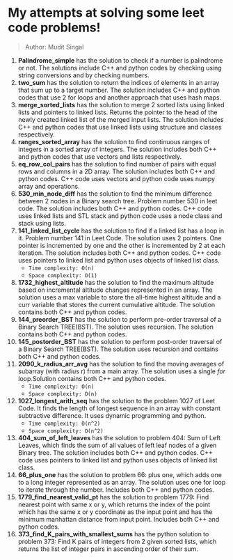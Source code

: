 # My attempts at solving some leet code problems!

> Author: Mudit Singal


1. **Palindrome_simple** has the solution to check if a number is palindrome or not. The solutions include C++ and python codes by checking using string conversions and by checking numbers.
2. **two_sum** has the solution to return the indices of elements in an array that sum up to a target number. The solution includes C++ and python codes that use 2 for loops and another approach that uses hash maps.
3. **merge_sorted_lists** has the solution to merge 2 sorted lists using linked lists and pointers to linked lists. Returns the pointer to the head of the newly created linked list of the merged input lists. The solution includes C++ and python codes that use linked lists using structure and classes respectively.
4. **ranges_sorted_array** has the solution to find continuous ranges of integers in a sorted array of integers. The solution includes both C++ and python codes that use vectors and lists respectively.
5. **eq_row_col_pairs** has the solution to find number of pairs with equal rows and columns in a 2D array. The solution includes both C++ and python codes. C++ code uses vectors and python code uses numpy array and operations.
6. **530_min_node_diff** has the solution to find the minimum difference between 2 nodes in a Binary search tree. Problem number 530 in leet code. The solution includes both C++ and python codes. C++ code uses linked lists and STL stack and python code uses a node class and stack using lists.
7. **141_linked_list_cycle** has the solution to find if a linked list has a loop in it. Problem number 141 in Leet Code. The solution uses 2 pointers. One pointer is incremented by one and the other is incremented by 2 at each iteration. The solution includes both C++ and python codes. C++ code uses pointers to linked list and python uses objects of linked list class. 
    - `Time complexity: O(n)`
    - `Space complexity: O(1)`
8. **1732_highest_altitude** has the solution to find the maximum altitude based on incremental altitude changes represented in an array. The solution uses a max variable to store the all-time highest altitude and a curr variable that stores the current cumulative altitude. The solution contains both C++ and python codes.
9. **144_preorder_BST** has the solution to perform pre-order traversal of a Binary Search TREE(BST). The solution uses recursion. The solution contains both C++ and python codes.
10. **145_postorder_BST** has the solution to perform post-order traversal of a Binary Search TREE(BST). The solution uses recursion and contains both C++ and python codes.
11. **2090_k_radius_arr_avg** has the solution to find the moving averages of subarray (with radius r) from a main array. The solution uses a single _for_ loop.Solution contains both C++ and python codes.
    - `Time complexity: O(n)`
    - `Space complexity: O(n)`
12. **1027_longest_arith_seq** has the solution to the problem 1027 of Leet Code. It finds the length of longest sequence in an array with constant subtractive difference. It uses dynamic programming and python.
    - `Time complexity: O(n^2)`
    - `Space complexity: O(n^2)`
13. **404_sum_of_left_leaves** has the solution to problem 404: Sum of Left Leaves, which finds the sum of all values of left leaf nodes of a given Binary tree. The solution includes both C++ and python codes. C++ code uses pointers to linked list and python uses objects of linked list class.
14. **66_plus_one** has the solution to problem 66: plus one, which adds one to a long integer represented as an array. The solution uses one for loop to iterate through the number. Includes both C++ and python codes.
15. **1779_find_nearest_valid_pt** has the solution to problem 1779: Find nearest point with same x or y, which returns the index of the point which has the same x or y coordinate as the input point and has the minimum manhattan distance from input point. Includes both C++ and python codes.
16. **373_find_K_pairs_with_smallest_sums** has the python solution to problem 373: Find K pairs of integers from 2 given sorted lists, which returns the list of integer pairs in ascending order of their sum.